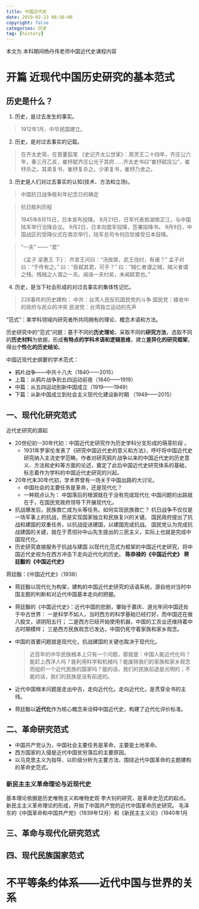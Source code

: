 ```yaml
---
title: 中国近代史
date: 2019-02-23 08:56:00
copyright: false
categories: 历史
tag: [history]
---
```


<!-- toc -->

本文为 本科期间杨丹伟老师中国近代史课程内容

# 开篇 近现代中国历史研究的基本范式

## 历史是什么？

1. 历史，是过去发生的事实。

> 1912年1月，中华民国建立。 

2. 历史，是对过去事实的记载。

> 在齐太史简，在晋董狐笔
> 《史记齐太公世家》：周灵王二十四年，齐庄公六年，春三月乙亥，崔杼弑齐庄公光于其府……齐太史书曰“崔杼弑庄公”，崔杼杀之。其弟复书，崔杼复杀之。少弟复书，崔杼乃舍之。 

3. 历史是人们对过去事实的认知(技术、方法和立场)。

> 中国抗日战争胜利年纪念日的确定 

> 抗日胜利历程
>
> 1945年8月15日，日本宣布投降。
> 8月21日，日军代表抵湖南芷江，与中国陆军举行洽降会议。
> 9月2日，日本向盟军投降，签署投降书。
> 9月9日，中国战区的受降仪式在南京举行，陆军总司令何应钦接受日本投降。

> "一夫" —— “君”
>
> 《孟子 梁惠王 下》：
>   齐宣王问曰：“汤放桀，武王伐纣，有诸？”
>   孟子对曰：“于传有之。”
>   曰：“臣弑其君，可乎？”
>   曰：“贼仁者谓之贼，贼义者谓之残。残贼之人谓之一夫。闻诛一夫纣矣，未闻弑君也。”

4. 历史，是当下社会形成的对过去事实的集体性记忆。

> 228事件的历史建构：
>      中共：台湾人民反抗国民党的斗争
>      国民党：接收中的政府与民众的冲突
>      民进党：台湾独立运动的先声



“范式”：某学科领域内研究者所共同拥有的理论、概念术语和方法。

历史研究中的“范式”问题：基于不同的**历史理论**，采取不同的**研究方法**，选取不同的**历史材料**为依据，形成**有特点的学科术语和逻辑思维**，建立**差异化的研究框架**，得出**个性化的历史结论**。

中国近现代史纲要的学术范式：

- 鸦片战争——中共十八大（1840——2015）
- 上篇：从鸦片战争到五四运动前夜（1840——1919）
- 中篇：从五四运动到新中国成立（1919——1949）
- 下篇：从新中国成立到社会主义现代化建设新时期       （1949——2015）

## 一、现代化研究范式

近代史研究的源起

- 20世纪初--30年代初：中国近代史研究作为历史学科分支形成的萌芽阶段 。
  - 1931年罗家伦发表了《研究中国近代史的意义和方法》，呼吁将中国近代史研究纳入主流史学范畴。作者对研究鸦片战争以来的中国近代史的历史意义、方法和史料等方面的论述，奠定了此后中国近代史研究体系的基础，标志着作为学科的中国近代史研究的兴起。
- 20年代末30年代初，学术界曾有一场关于中国出路的大讨论。
  - 中国社会的主要任务是革命，还是现代化？
  - 一种观点认为：
    中国落后的根源就在于没有完成现代化
    中国问题的出路就在于，在国民党政府领导下开展现代化。
- 抗战爆发后，民族救亡成为头等任务。如何实现民族救亡？
  抗日战争不仅仅是一场军事上的抗战，而是实现国家独立和民族复兴的关键。
  国民政府提出了抗战和建国的双重任务，以抗战促进建国，以建国完成抗战。
  国民党认为完成抗战建国的关键，就在于贯彻孙中山先生提出的三民主义，实际上也就是完成中国现代化。
- 历史研究直接服务于抗战与建国
  以现代化范式为框架的中国近代史研究，将中国近代史视为在西方冲击下走向近代化的历史。
  **陈恭禄的《中国近代史》**
  **蒋廷黻的《中国近代史》**

蒋廷黻：《中国近代史》（1938）

- 蒋廷黻以现代化为构架，建构的中国近代史研究的话语系统，源自他对当时中国主题的判断和对近代中国基本走向的把握。

- 蒋廷黻的《中国近代史》：近代中国的悲剧，肇始于嘉庆、道光年间中国还处于中古世界：
  一是科学不如人，当时西方的科学基础已经打好，而中国还在做八股文，讲阴阳五行；
  二是西方已经开始使用机器，中国的工农业还维持着中古时期模样；
  三是西方民族观念已发达，中国仍死守着家族和家乡观念。

- 中国的首要问题就是现代化，抗战建国的关键也取决于现代化。

  > 近百年的中华民族根本上只有一个问题，那就是：中国人能近代化吗？能赶上西洋人吗？能利用科学和机械吗？能废除我们的家族和家乡观念而组织一个近代民族的国家吗？能的话，我们的民族前途是光明的；不能的话，我们的民族是没有前途的。

- 近代中国根本问题是走出中古，走向近代化。走向近代化，是贯穿全书的主线。

- 蒋廷黻以**近代化**作为核心概念来诠释中国近代史，构建了近代化评价标准。



## 二、革命研究范式

- 中国共产党认为，中国社会主要任务是革命，主要是土地革命。
- 西方国家的入侵是近代中国贫穷落后的主要原因。
- 以马克思主义为指导、以阶级分析为主要方法、围绕近代中国革命的主题建构的革命史范式。

### 新民主主义革命理论与近现代史

基本理论依据是历史唯物主义和唯物史观
李大钊的研究，是革命史范式的起点。
新民主主义革命理论的形成，开始了中国共产党的近代中国革命历史研究。
毛泽东的《中国革命和中国共产党》（1939年12月）和《新民主主义论》（1940年1月



## 三、革命与现代化研究范式
## 四、现代民族国家范式



# 不平等条约体系——近代中国与世界的关系

